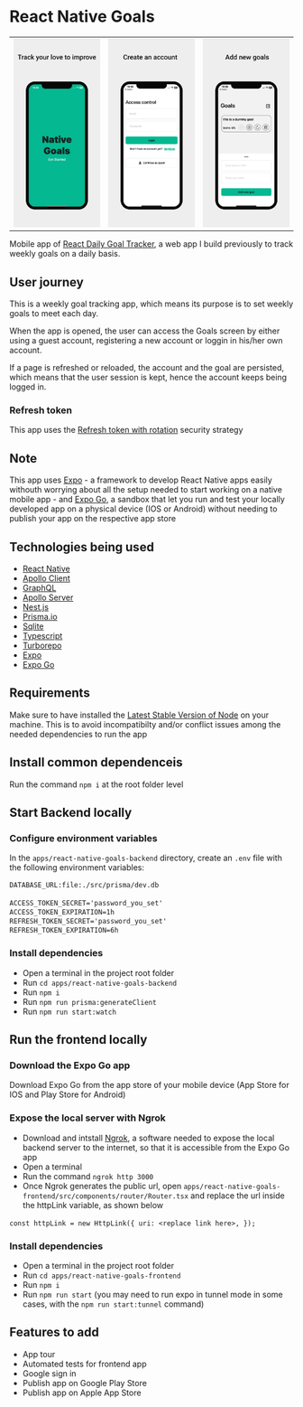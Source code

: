 # React Native Goals

<table width="100%">
  <tr>
  <td width="33%">
    <img src="assets/preview_1.png">
  </td>
  <td width="33%">
    <img src="assets/preview_2.png">
  </td>
  <td width="33%">
    <img src="assets/preview_4.png">
  </td>
  </tr>
</table>

Mobile app of [React Daily Goal Tracker](https://github.com/davide2894/react-daily-goal-tracker), a web app I build previously to track weekly goals on a daily basis.

## User journey

This is a weekly goal tracking app, which means its purpose is to set weekly goals to meet each day.

When the app is opened, the user can access the Goals screen by either using a guest account, registering a new account or loggin in his/her own account.

If a page is refreshed or reloaded, the account and the goal are persisted, which means that the user session is kept, hence the account keeps being logged in.

### Refresh token

This app uses the [Refresh token with rotation](https://auth0.com/docs/secure/tokens/refresh-tokens/refresh-token-rotation#:~:text=Refresh%20token%20rotation%20is%20a,shorter%2Dlived%20access%20tokens%20expire.) security strategy

## Note

This app uses [Expo](https://docs.expo.dev/) - a framework to develop React Native apps easily withouth worrying about all the setup needed to start working on a native mobile app - and [Expo Go](https://docs.expo.dev/get-started/expo-go/), a sandbox that let you run and test your locally developed app on a physical device (IOS or Android) without needing to publish your app on the respective app store

## Technologies being used

- [React Native](https://reactnative.dev/)
- [Apollo Client](https://www.apollographql.com/docs/react/)
- [GraphQL](https://graphql.org/)
- [Apollo Server](https://www.apollographql.com/docs/apollo-server/)
- [Nest.js](https://docs.nestjs.com/)
- [Prisma.io](https://www.prisma.io/)
- [Sqlite](https://www.sqlite.org/index.html)
- [Typescript](https://www.typescriptlang.org/)
- [Turborepo](https://turbo.build/repo)
- [Expo](https://docs.expo.dev/)
- [Expo Go](https://docs.expo.dev/get-started/expo-go/)

## Requirements

Make sure to have installed the [Latest Stable Version of Node](https://nodejs.org/en) on your machine. This is to avoid incompatibilty and/or conflict issues among the needed dependencies to run the app

## Install common dependenceis

Run the command `npm i` at the root folder level

## Start Backend locally

### Configure environment variables

In the `apps/react-native-goals-backend` directory, create an `.env` file with the following environment variables:

```
DATABASE_URL:file:./src/prisma/dev.db

ACCESS_TOKEN_SECRET='password_you_set'
ACCESS_TOKEN_EXPIRATION=1h
REFRESH_TOKEN_SECRET='password_you_set'
REFRESH_TOKEN_EXPIRATION=6h
```

### Install dependencies

- Open a terminal in the project root folder
- Run `cd apps/react-native-goals-backend`
- Run `npm i`
- Run `npm run prisma:generateClient`
- Run `npm run start:watch`

## Run the frontend locally

### Download the Expo Go app

Download Expo Go from the app store of your mobile device (App Store for IOS and Play Store for Android)

### Expose the local server with Ngrok

- Download and intstall [Ngrok](https://ngrok.com/download), a software needed to expose the local backend server to the internet, so that it is accessible from the Expo Go app
- Open a terminal
- Run the command `ngrok http 3000`
- Once Ngrok generates the public url, open `apps/react-native-goals-frontend/src/components/router/Router.tsx` and replace the url inside the httpLink variable, as shown below

`const httpLink = new HttpLink({
uri: <replace link here>,
});`

### Install dependencies

- Open a terminal in the project root folder
- Run `cd apps/react-native-goals-frontend`
- Run `npm i`
- Run `npm run start` (you may need to run expo in tunnel mode in some cases, with the `npm run start:tunnel` command)

## Features to add

- App tour
- Automated tests for frontend app
- Google sign in
- Publish app on Google Play Store
- Publish app on Apple App Store
